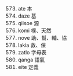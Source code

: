 573. ate 本
574. daze 基
575. qiisoe 源
576. komi 樸、天然
577. nove 助、幫、輔、協
578. lakia 救、保
579. zatlo 字母表
580. qanga 語氣
581. eite 定義